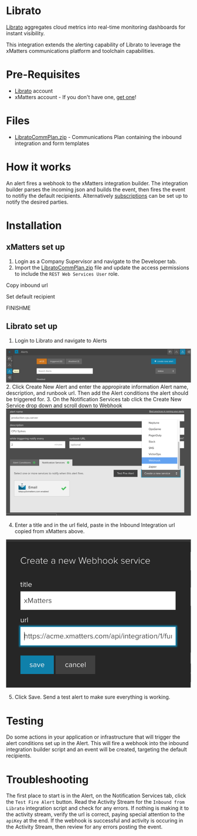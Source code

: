 # Librato
[Librato](http://www.solarwinds.com/librato) aggregates cloud metrics into real-time monitoring dashboards for instant visibility. 

This integration extends the alerting capability of Librato to leverage the xMatters communications platform and toolchain capabilities. 


# Pre-Requisites
* [Librato](http://www.solarwinds.com/librato) account
* xMatters account - If you don't have one, [get one](https://www.xmatters.com)!

# Files
* [LibratoCommPlan.zip](LibratoCommPlan.zip) - Communications Plan containing the inbound integration and form templates

# How it works
An alert fires a webhook to the xMatters integration builder. The integration builder parses the incoming json and builds the event, then fires the event to notifiy the default recipients. Alternatively [subscriptions](http://help.xmatters.com/OnDemand/userguide/receivingalerts/subscriptions/howtousesubscriptions.htm) can be set up to notify the desired parties. 

# Installation


## xMatters set up
1. Login as a Company Supervisor and navigate to the Developer tab. 
2. Import the [LibratoCommPlan.zip](LibratoCommPlan.zip) file and update the access permissions to include the `REST Web Services User` role. 

Copy inbound url

Set default recipient

FINISHME

## Librato set up
1. Login to Librato and navigate to Alerts

<kbd>
	<img src="media/LibratoAlerts.png">
</kbd>
2. Click Create New Alert and enter the appropirate information Alert name, description, and runbook url. Then add the Alert conditions the alert should be triggered for. 
3. On the Notification Services tab click the Create New Service drop down and scroll down to Webhook

<kbd>
	<img src="media/LibratoCreateService.png">
</kbd>

4. Enter a title and in the url field, paste in the Inbound Integration url copied from xMatters above. 

<kbd>
	<img src="media/LibratoWebhook.png">
</kbd>

5. Click Save. Send a test alert to make sure everything is working.

# Testing
Do some actions in your application or infrastructure that will trigger the alert conditions set up in the Alert. This will fire a webhook into the inbound integration builder script and an event will be created, targeting the default recipients. 

# Troubleshooting
The first place to start is in the Alert, on the Notification Services tab, click the `Test Fire Alert` button. Read the Activity Stream for the `Inbound from Librato` integration script and check for any errors. If nothing is making it to the activity stream, verify the url is correct, paying special attention to the `apiKey` at the end. If the webhook is successful and activity is occuring in the Activity Stream, then review for any errors posting the event. 

